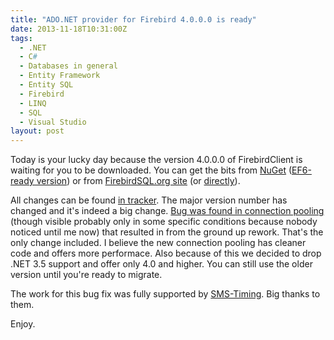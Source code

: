 ```yaml
---
title: "ADO.NET provider for Firebird 4.0.0.0 is ready"
date: 2013-11-18T10:31:00Z
tags:
  - .NET
  - C#
  - Databases in general
  - Entity Framework
  - Entity SQL
  - Firebird
  - LINQ
  - SQL
  - Visual Studio
layout: post
---
```

Today is your lucky day because the version 4.0.0.0 of FirebirdClient is waiting for you to be downloaded. You can get the bits from [NuGet][1] ([EF6-ready version][2]) or from [FirebirdSQL.org site][3] (or [directly][4]).

<!-- excerpt -->

All changes can be found [in tracker][5]. The major version number has changed and it's indeed a big change. [Bug was found in connection pooling][6] (though visible probably only in some specific conditions because nobody noticed until me now) that resulted in from the ground up rework. That's the only change included. I believe the new connection pooling has cleaner code and offers more performace. Also because of this we decided to drop .NET 3.5 support and offer only 4.0 and higher. You can still use the older version until you're ready to migrate.

The work for this bug fix was fully supported by [SMS-Timing][7]. Big thanks to them.

Enjoy.

[1]: http://www.nuget.org/packages/FirebirdSql.Data.FirebirdClient/
[2]: http://www.nuget.org/packages/FirebirdSql.Data.FirebirdClient-EF6/
[3]: http://www.firebirdsql.org/en/net-provider/
[4]: http://sourceforge.net/projects/firebird/files/firebird-net-provider/4.0.0/
[5]: http://tracker.firebirdsql.org/secure/ReleaseNote.jspa?projectId=10003&styleName=Text&version=10580
[6]: http://firebird.1100200.n4.nabble.com/Connection-pool-bug-td4634435.html
[7]: http://www.sms-timing.com/